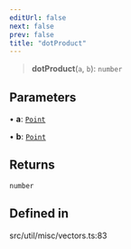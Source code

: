 ```yaml
---
editUrl: false
next: false
prev: false
title: "dotProduct"
---
```


> **dotProduct**(`a`, `b`): `number`

## Parameters

• **a**: [`Point`](/api/classes/point/)

• **b**: [`Point`](/api/classes/point/)

## Returns

`number`

## Defined in

src/util/misc/vectors.ts:83
